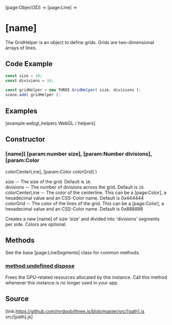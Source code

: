 [page:Object3D] → [page:Line] →

# [name]

The GridHelper is an object to define grids. Grids are two-dimensional arrays
of lines.

## Code Example

  
```ts  
const size = 10;  
const divisions = 10;  
  
const gridHelper = new THREE.GridHelper( size, divisions );  
scene.add( gridHelper );  
```  

## Examples

[example:webgl_helpers WebGL / helpers]

## Constructor

###  [name]( [param:number size], [param:Number divisions], [param:Color
colorCenterLine], [param:Color colorGrid] )

size -- The size of the grid. Default is `10`.  
divisions -- The number of divisions across the grid. Default is `10`.  
colorCenterLine -- The color of the centerline. This can be a [page:Color], a
hexadecimal value and an CSS-Color name. Default is 0x444444  
colorGrid -- The color of the lines of the grid. This can be a [page:Color], a
hexadecimal value and an CSS-Color name. Default is 0x888888

Creates a new [name] of size 'size' and divided into 'divisions' segments per
side. Colors are optional.

## Methods

See the base [page:LineSegments] class for common methods.

### [method:undefined dispose]()

Frees the GPU-related resources allocated by this instance. Call this method
whenever this instance is no longer used in your app.

## Source

[link:https://github.com/mrdoob/three.js/blob/master/src/[path].js
src/[path].js]

